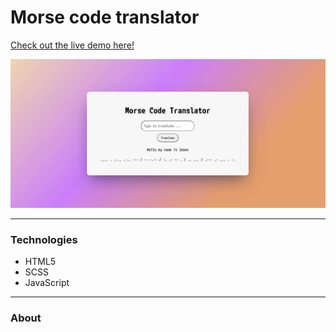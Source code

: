 # Morse code translator

[Check out the live demo here!](https://jasenscode.github.io/morse-translator/)

![Translator screenshot](https://github.com/jasenscode/morse-translator/blob/master/images/screenshot.JPG?raw=true)
____________
### Technologies

- HTML5
- SCSS
- JavaScript
_____
### About

